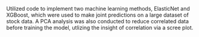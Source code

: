 Utilized code to implement two machine learning methods, ElasticNet and XGBoost, which were used to make joint predictions on a large dataset of stock data. A PCA analysis was also conducted to reduce correlated data before training the model, utlizing the insight of correlation via a scree plot. 
